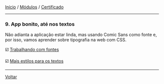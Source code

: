 [Início](https://github.com/Thalyalm/rocketseat-trilha-fundamentar) /
[Módulos](https://github.com/Thalyalm/rocketseat-trilha-fundamentar/tree/main/modulos/readme.md) /
[Certificado](https://github.com/Thalyalm/rocketseat-trilha-fundamentar/tree/main/certificado)

---

### 9. App bonito, até nos textos

Não adianta a aplicação estar linda, mas usando Comic Sans como fonte e, por isso, vamos aprender sobre tipografia na web com CSS.

:ballot_box_with_check: [Trabalhando com fontes](https://github.com/Thalyalm/rocketseat-trilha-fundamentar/tree/main/modulos/app-bonito-ate-nos-textos/trabalhando-com-fontes/readme.md)

:ballot_box_with_check: [Mais estilos para os textos](https://github.com/Thalyalm/rocketseat-trilha-fundamentar/blob/main/modulos/app-bonito-ate-nos-textos/mais-estilos-para-os-textos/readme.md)

---

[Voltar](https://github.com/Thalyalm/rocketseat-trilha-fundamentar/tree/main/modulos/readme.md)